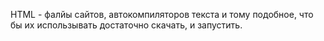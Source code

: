 HTML - фалйы сайтов, автокомпиляторов текста и тому подобное, что бы их использывать достаточно скачать, и запустить.
